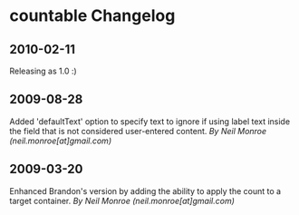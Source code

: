 # countable Changelog

## 2010-02-11
Releasing as 1.0 :)

## 2009-08-28
Added 'defaultText' option to specify text to ignore if using label text inside the field that is not considered user-entered content. *By Neil Monroe (neil.monroe[at]gmail.com)*

## 2009-03-20
Enhanced Brandon's version by adding the ability to apply the count to a target container. *By Neil Monroe (neil.monroe[at]gmail.com)*
